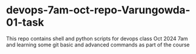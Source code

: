 # devops-7am-oct-repo-Varungowda-01-task
This repo contains shell and python scripts for devops class Oct 2024 7am and learning some git basic and advanced commands as part of the course
